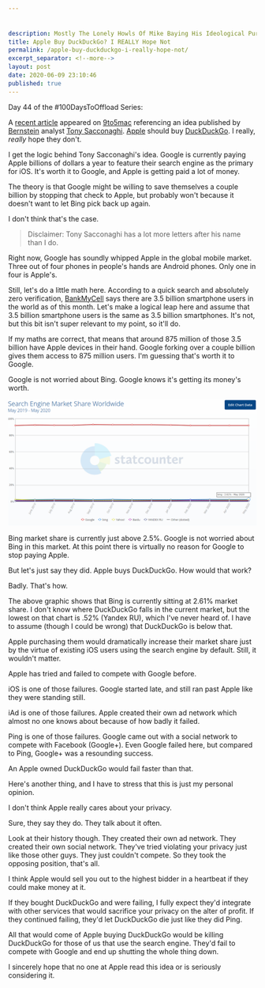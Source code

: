 ```yaml
---


description: Mostly The Lonely Howls Of Mike Baying His Ideological Purity At The Moon
title: Apple Buy DuckDuckGo? I REALLY Hope Not
permalink: /apple-buy-duckduckgo-i-really-hope-not/
excerpt_separator: <!--more-->
layout: post
date: 2020-06-09 23:10:46
published: true
---
```


Day 44 of the #100DaysToOffload Series:

A [recent article](https://9to5mac.com/2020/06/08/apple-acquire-duckduckgo-analyst/) appeared on [9to5mac](https://9to5mac.com) referencing an idea published by [Bernstein](https://www.streetinsider.com/entities/Sanford+C.+Bernstein) analyst [Tony Sacconaghi](https://www.streetinsider.com/entities/Toni+Sacconaghi). [Apple](https://www.apple.com/) should buy [DuckDuckGo](https://duckduckgo.com). I really, _really_ hope they don't.

<!--more-->

I get the logic behind Tony Sacconaghi's idea. Google is currently paying Apple billions of dollars a year to feature their search engine as the primary for iOS. It's worth it to Google, and Apple is getting paid a lot of money. 

The theory is that Google might be willing to save themselves a couple billion by stopping that check to Apple, but probably won't because it doesn't want to let Bing pick back up again.

I don't think that's the case.

> Disclaimer: Tony Sacconaghi has a lot more letters after his name than I do.

Right now, Google has soundly whipped Apple in the global mobile market. Three out of four phones in people's hands are Android phones. Only one in four is Apple's. 

Still, let's do a little math here. According to a quick search and absolutely zero verification, [BankMyCell](https://www.bankmycell.com/blog/how-many-phones-are-in-the-world) says there are 3.5 billion smartphone users in the world as of this month. Let's make a logical leap here and assume that 3.5 billion smartphone users is the same as 3.5 billion smartphones. It's not, but this bit isn't super relevant to my point, so it'll do.

If my maths are correct, that means that around 875 million of those 3.5 billion have Apple devices in their hand. Google forking over a couple billion gives them access to 875 million users. I'm guessing that's worth it to Google.

Google is not worried about Bing. Google knows it's getting its money's worth.

![](/assets/images/Tbi0C45.png)

Bing market share is currently just above 2.5%. Google is not worried about Bing in this market. At this point there is virtually no reason for Google to stop paying Apple.

But let's just say they did. Apple buys DuckDuckGo. How would that work?

Badly. That's how.

The above graphic shows that Bing is currently sitting at 2.61% market share. I don't know where DuckDuckGo falls in the current market, but the lowest on that chart is .52% (Yandex RU), which I've never heard of. I have to assume (though I could be wrong) that DuckDuckGo is below that.

Apple purchasing them would dramatically increase their market share just by the virtue of existing iOS users using the search engine by default. Still, it wouldn't matter.

Apple has tried and failed to compete with Google before.

iOS is one of those failures. Google started late, and still ran past Apple like they were standing still. 

iAd is one of those failures. Apple created their own ad network which almost no one knows about because of how badly it failed.

Ping is one of those failures. Google came out with a social network to compete with Facebook (Google+). Even Google failed here, but compared to Ping, Google+ was a resounding success.

An Apple owned DuckDuckGo would fail faster than that.

Here's another thing, and I have to stress that this is just my personal opinion.

I don't think Apple really cares about your privacy.

Sure, they say they do. They talk about it often.

Look at their history though. They created their own ad network. They created their own social network. They've tried violating your privacy just like those other guys. They just couldn't compete. So they took the opposing position, that's all.

I think Apple would sell you out to the highest bidder in a heartbeat if they could make money at it. 

If they bought DuckDuckGo and were failing, I fully expect they'd integrate with other services that would sacrifice your privacy on the alter of profit. If they continued failing, they'd let DuckDuckGo die just like they did Ping.

All that would come of Apple buying DuckDuckGo would be killing DuckDuckGo for those of us that use the search engine. They'd fail to compete with Google and end up shutting the whole thing down.

I sincerely hope that no one at Apple read this idea or is seriously considering it. 
